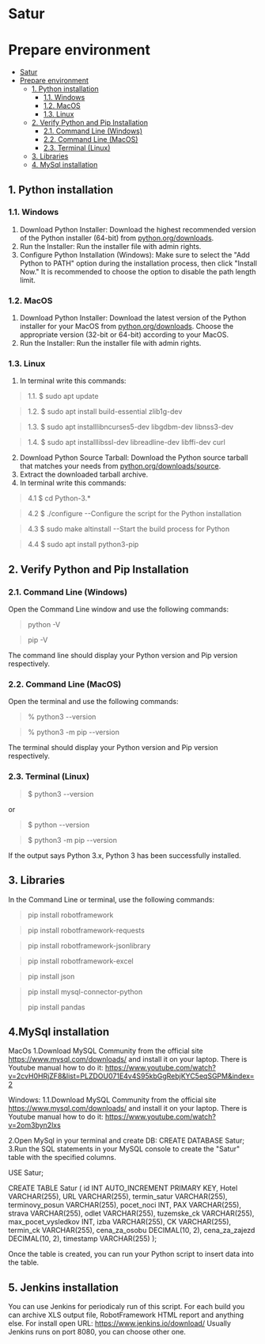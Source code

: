 # Satur

# Prepare environment

- [Satur](#satur)
- [Prepare environment](#prepare-environment)
  - [1. Python installation](#1-python-installation)
    - [1.1. Windows](#11-windows)
    - [1.2. MacOS](#12-macos)
    - [1.3. Linux](#13-linux)
  - [2. Verify Python and Pip Installation](#2-verify-python-and-pip-installation)
    - [2.1. Command Line (Windows)](#21-command-line-windows)
    - [2.2. Command Line (MacOS)](#22-command-line-macos)
    - [2.3. Terminal (Linux)](#23-terminal-linux)
  - [3. Libraries](#3-libraries)
  - [4. MySql installation](#4-MySql-installation)

## 1. Python installation

### 1.1. Windows

1. Download Python Installer: Download the highest recommended version of the Python installer (64-bit) from [python.org/downloads](https://www.python.org/downloads/).
2. Run the Installer: Run the installer file with admin rights.
3. Configure Python Installation (Windows): Make sure to select the "Add Python to PATH" option during the installation process, then click "Install Now." It is recommended to choose the option to disable the path length limit.

### 1.2. MacOS

1. Download Python Installer: Download the latest version of the Python installer for your MacOS from [python.org/downloads](https://www.python.org/downloads/). Choose the appropriate version (32-bit or 64-bit) according to your MacOS.
2. Run the Installer: Run the installer file with admin rights.

### 1.3. Linux

1. In terminal write this commands:

> 1.1. $ sudo apt update

> 1.2. $ sudo apt install build-essential zlib1g-dev

> 1.3. $ sudo apt installlibncurses5-dev libgdbm-dev libnss3-dev

> 1.4. $ sudo apt installlibssl-dev libreadline-dev libffi-dev curl

2. Download Python Source Tarball: Download the Python source tarball that matches your needs from [python.org/downloads/source](https://www.python.org/downloads/source/).
3. Extract the downloaded tarball archive.
4. In terminal write this commands:

> 4.1 $ cd Python-3.*

> 4.2 $ ./configure --Configure the script for the Python installation

> 4.3 $ sudo make altinstall --Start the build process for Python

> 4.4 $ sudo apt install python3-pip

## 2. Verify Python and Pip Installation

### 2.1. Command Line (Windows)

Open the Command Line window and use the following commands:

> python -V

> pip -V

The command line should display your Python version and Pip version respectively.

### 2.2. Command Line (MacOS)

Open the terminal and use the following commands:

> % python3 --version

> % python3 -m pip --version

The terminal should display your Python version and Pip version respectively.

### 2.3. Terminal (Linux)

> $ python3 --version

or

> $ python --version

> $ python3 -m pip --version

If the output says Python 3.x, Python 3 has been successfully installed.

## 3. Libraries

In the Command Line or terminal, use the following commands:

> pip install robotframework

> pip install robotframework-requests

> pip install robotframework-jsonlibrary

> pip install robotframework-excel

> pip install json

> pip install mysql-connector-python
>
> pip install pandas

## 4.MySql installation

MacOs
1.Download MySQL Community from the official site https://www.mysql.com/downloads/ and install it on your laptop.
There is Youtube manual how to do it: https://www.youtube.com/watch?v=2cvH0HRjZF8&list=PLZDOU071E4v4S95kbGgRebjKYC5eqSGPM&index=2

Windows:
1.1.Download MySQL Community from the official site https://www.mysql.com/downloads/ and install it on your laptop.
There is Youtube manual how to do it: https://www.youtube.com/watch?v=2om3byn2lxs

2.Open MySql in your terminal and create DB: CREATE DATABASE Satur;
3.Run the SQL statements in your MySQL console to create the "Satur" table with the specified columns.

USE Satur;

CREATE TABLE Satur (
  id INT AUTO_INCREMENT PRIMARY KEY,
  Hotel VARCHAR(255),
  URL VARCHAR(255),
  termin_satur VARCHAR(255),
  terminovy_posun VARCHAR(255),
  pocet_noci INT,
  PAX VARCHAR(255),
  strava VARCHAR(255),
  odlet VARCHAR(255),
  tuzemske_ck VARCHAR(255),
  max_pocet_vysledkov INT,
  izba VARCHAR(255),
  CK VARCHAR(255),
  termin_ck VARCHAR(255),
  cena_za_osobu DECIMAL(10, 2),
  cena_za_zajezd DECIMAL(10, 2),
  timestamp VARCHAR(255)
);

 Once the table is created, you can run your Python script to insert data into the table.


## 5. Jenkins installation

You can use Jenkins for periodicaly run of this script. For each build you can archive XLS output file, RobotFramework HTML report and anything else.
For install open URL: https://www.jenkins.io/download/
Usually Jenkins runs on port 8080, you can choose other one.



